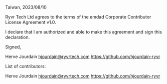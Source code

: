Taiwan, 2023/08/10

Ryvr Tech Ltd agrees to the terms of the emdad Corporate Contributor License
Agreement v1.0.

I declare that I am authorized and able to make this agreement and sign this
declaration.

Signed,

Herve Jourdain hjourdain@ryvrtech.com https://github.com/hjourdain-ryvr

List of contributors:

Herve Jourdain hjourdain@ryvrtech.com https://github.com/hjourdain-ryvr
